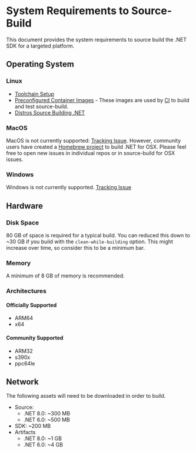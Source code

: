 # System Requirements to Source-Build

This document provides the system requirements to source build the .NET SDK for
a targeted platform.

## Operating System

### Linux

* [Toolchain
  Setup](https://github.com/dotnet/runtime/blob/main/docs/workflow/requirements/linux-requirements.md#toolchain-setup)
* [Preconfigured Container
  Images](https://github.com/dotnet/dotnet-buildtools-prereqs-docker) - These
  images are used by
  [CI](https://github.com/dotnet/dotnet/blob/main/src/sdk/eng/pipelines/templates/stages/vmr-build.yml)
  to build and test source-build.
* [Distros Source Building
  .NET](https://github.com/dotnet/source-build#net-in-linux-distributions)

### MacOS

MacOS is not currently supported: [Tracking
Issue](https://github.com/dotnet/source-build/issues/2909).  However, community
users have created a [Homebrew
project](https://github.com/Homebrew/homebrew-core/blob/master/Formula/d/dotnet.rb)
to build .NET for OSX.  Please feel free to open new issues in individual repos
or in source-build for OSX issues.

### Windows

Windows is not currently supported. [Tracking
Issue](https://github.com/dotnet/source-build/issues/2910)

## Hardware

### Disk Space

80 GB of space is required for a typical build. You can reduced this down to ~30
GB if you build with the `clean-while-building` option. This might increase over
time, so consider this to be a minimum bar.

### Memory

A minimum of 8 GB of memory is recommended.

### Architectures

#### Officially Supported

* ARM64
* x64

#### Community Supported

* ARM32
* s390x
* ppc64le

## Network

The following assets will need to be downloaded in order to build.

* Source:
  * .NET 8.0: ~300 MB
  * .NET 6.0: ~500 MB
* SDK: ~200 MB
* Artifacts
  * .NET 8.0: ~1 GB
  * .NET 6.0: ~4 GB
